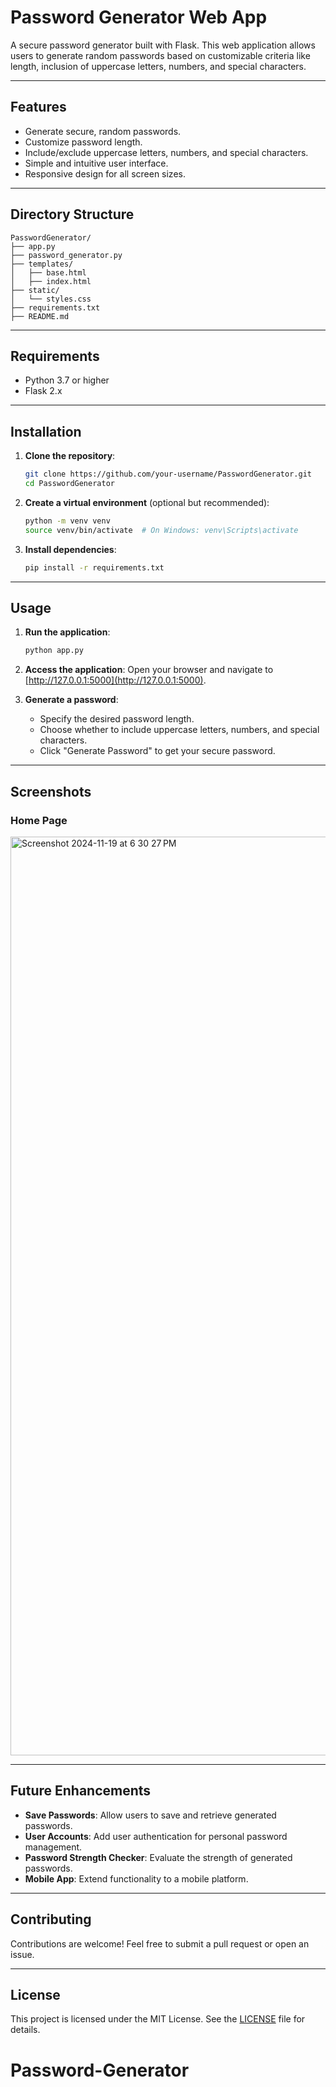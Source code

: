 # Password Generator Web App

A secure password generator built with Flask. This web application allows users to generate random passwords based on customizable criteria like length, inclusion of uppercase letters, numbers, and special characters.

---

## Features

- Generate secure, random passwords.
- Customize password length.
- Include/exclude uppercase letters, numbers, and special characters.
- Simple and intuitive user interface.
- Responsive design for all screen sizes.

---

## Directory Structure

```
PasswordGenerator/
├── app.py                 
├── password_generator.py
├── templates/
│   ├── base.html
│   ├── index.html 
├── static/
│   └── styles.css
├── requirements.txt
├── README.md
```

---

## Requirements

- Python 3.7 or higher
- Flask 2.x

---

## Installation

1. **Clone the repository**:
   ```bash
   git clone https://github.com/your-username/PasswordGenerator.git
   cd PasswordGenerator
   ```

2. **Create a virtual environment** (optional but recommended):
   ```bash
   python -m venv venv
   source venv/bin/activate  # On Windows: venv\Scripts\activate
   ```

3. **Install dependencies**:
   ```bash
   pip install -r requirements.txt
   ```

---

## Usage

1. **Run the application**:
   ```bash
   python app.py
   ```

2. **Access the application**:
   Open your browser and navigate to [http://127.0.0.1:5000](http://127.0.0.1:5000).

3. **Generate a password**:
   - Specify the desired password length.
   - Choose whether to include uppercase letters, numbers, and special characters.
   - Click "Generate Password" to get your secure password.

---

## Screenshots

### Home Page
<img width="1470" alt="Screenshot 2024-11-19 at 6 30 27 PM" src="https://github.com/user-attachments/assets/47e0f72c-32b1-4ae5-a408-52bc848705c1">


---

## Future Enhancements

- **Save Passwords**: Allow users to save and retrieve generated passwords.
- **User Accounts**: Add user authentication for personal password management.
- **Password Strength Checker**: Evaluate the strength of generated passwords.
- **Mobile App**: Extend functionality to a mobile platform.

---

## Contributing

Contributions are welcome! Feel free to submit a pull request or open an issue.

---

## License

This project is licensed under the MIT License. See the [LICENSE](LICENSE) file for details.
# Password-Generator
